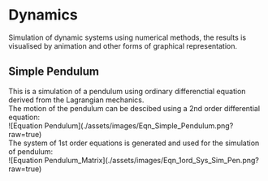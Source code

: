 # Dynamics
Simulation of dynamic systems using numerical methods, the results is visualised by animation and other forms of graphical representation.

## Simple Pendulum
<p> This is a simulation of a pendulum using ordinary differenctial equation derived from the Lagrangian mechanics.<br/>
The motion of the pendulum can be descibed using a 2nd order differential equation:<br/>
![Equation Pendulum](./assets/images/Eqn_Simple_Pendulum.png?raw=true)<br/>
The system of 1st order equations is generated and used for the simulation of pendulum:<br/>
![Equation Pendulum_Matrix](./assets/images/Eqn_1ord_Sys_Sim_Pen.png?raw=true)<br/>
</p>